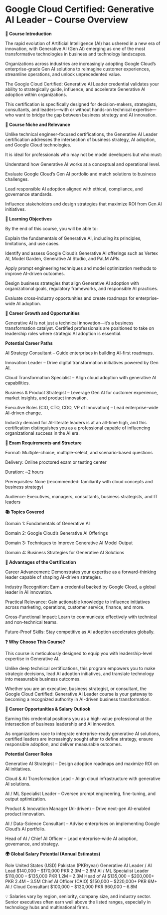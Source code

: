 # Google Cloud Certified: Generative AI Leader – Course Overview #

**📘 Course Introduction**

The rapid evolution of Artificial Intelligence (AI) has ushered in a new era of innovation, with Generative AI (Gen AI) emerging as one of the most transformative technologies in business and technology landscapes.

Organizations across industries are increasingly adopting Google Cloud’s enterprise-grade Gen AI solutions to reimagine customer experiences, streamline operations, and unlock unprecedented value.

The Google Cloud Certified: Generative AI Leader credential validates your ability to strategically guide, influence, and accelerate Generative AI adoption within organizations.

This certification is specifically designed for decision-makers, strategists, consultants, and leaders—with or without hands-on technical expertise—who want to bridge the gap between business strategy and AI innovation.

**🎯 Course Niche and Relevance**

Unlike technical engineer-focused certifications, the Generative AI Leader certification addresses the intersection of business strategy, AI adoption, and Google Cloud technologies.

It is ideal for professionals who may not be model developers but who must:

Understand how Generative AI works at a conceptual and operational level.

Evaluate Google Cloud’s Gen AI portfolio and match solutions to business challenges.

Lead responsible AI adoption aligned with ethical, compliance, and governance standards.

Influence stakeholders and design strategies that maximize ROI from Gen AI initiatives.

**📌 Learning Objectives**

By the end of this course, you will be able to:

Explain the fundamentals of Generative AI, including its principles, limitations, and use cases.

Identify and assess Google Cloud’s Generative AI offerings such as Vertex AI, Model Garden, Generative AI Studio, and PaLM APIs.

Apply prompt engineering techniques and model optimization methods to improve AI-driven outcomes.

Design business strategies that align Generative AI adoption with organizational goals, regulatory frameworks, and responsible AI practices.

Evaluate cross-industry opportunities and create roadmaps for enterprise-wide AI adoption.

**🚀 Career Growth and Opportunities**

Generative AI is not just a technical innovation—it’s a business transformation catalyst. Certified professionals are positioned to take on leadership roles where strategic AI adoption is essential.

**Potential Career Paths**

AI Strategy Consultant – Guide enterprises in building AI-first roadmaps.

Innovation Leader – Drive digital transformation initiatives powered by Gen AI.

Cloud Transformation Specialist – Align cloud adoption with generative AI capabilities.

Business & Product Strategist – Leverage Gen AI for customer experience, market insights, and product innovation.

Executive Roles (CIO, CTO, CDO, VP of Innovation) – Lead enterprise-wide AI-driven change.

Industry demand for AI-literate leaders is at an all-time high, and this certification distinguishes you as a professional capable of influencing organizational success in the AI era.

**📝 Exam Requirements and Structure**

Format: Multiple-choice, multiple-select, and scenario-based questions

Delivery: Online proctored exam or testing center

Duration: ~2 hours

Prerequisites: None (recommended: familiarity with cloud concepts and business strategy)

Audience: Executives, managers, consultants, business strategists, and IT leaders

**📚 Topics Covered**

Domain 1: Fundamentals of Generative AI

Domain 2: Google Cloud’s Generative AI Offerings

Domain 3: Techniques to Improve Generative AI Model Output

Domain 4: Business Strategies for Generative AI Solutions


**🌟 Advantages of the Certification**

Career Advancement: Demonstrates your expertise as a forward-thinking leader capable of shaping AI-driven strategies.

Industry Recognition: Earn a credential backed by Google Cloud, a global leader in AI innovation.

Practical Relevance: Gain actionable knowledge to influence initiatives across marketing, operations, customer service, finance, and more.

Cross-Functional Impact: Learn to communicate effectively with technical and non-technical teams.

Future-Proof Skills: Stay competitive as AI adoption accelerates globally.

**❓ Why Choose This Course?**

This course is meticulously designed to equip you with leadership-level expertise in Generative AI.

Unlike deep technical certifications, this program empowers you to make strategic decisions, lead AI adoption initiatives, and translate technology into measurable business outcomes.

Whether you are an executive, business strategist, or consultant, the Google Cloud Certified: Generative AI Leader course is your gateway to becoming a recognized authority in AI-driven business transformation.

**💼 Career Opportunities & Salary Outlook**

Earning this credential positions you as a high-value professional at the intersection of business leadership and AI innovation.

As organizations race to integrate enterprise-ready generative AI solutions, certified leaders are increasingly sought after to define strategy, ensure responsible adoption, and deliver measurable outcomes.

**Potential Career Roles**

Generative AI Strategist – Design adoption roadmaps and maximize ROI on AI initiatives.

Cloud & AI Transformation Lead – Align cloud infrastructure with generative AI solutions.

AI / ML Specialist Leader – Oversee prompt engineering, fine-tuning, and output optimization.

Product & Innovation Manager (AI-driven) – Drive next-gen AI-enabled product innovation.

AI / Data-Science Consultant – Advise enterprises on implementing Google Cloud’s AI portfolio.

Head of AI / Chief AI Officer – Lead enterprise-wide AI adoption, governance, and strategy.

**🌍 Global Salary Potential (Annual Estimates)**

Role	United States (USD)	Pakistan (PKR/year)
Generative AI Leader / AI Lead	$140,000 – $170,000	PKR 2.3M – 2.8M
AI / ML Specialist Leader	$110,000 – $135,000	PKR 1.2M – 2.3M
Head of AI	$135,000 – $200,000+	PKR 2.4M – 3.5M
Chief AI Officer (CAIO)	$150,000 – $220,000+	PKR 6M+
AI / Cloud Consultant	$100,000 – $130,000	PKR 960,000 – 6.8M

💡 Salaries vary by region, seniority, company size, and industry sector. Senior executives often earn well above the listed ranges, especially in technology hubs and multinational firms.
